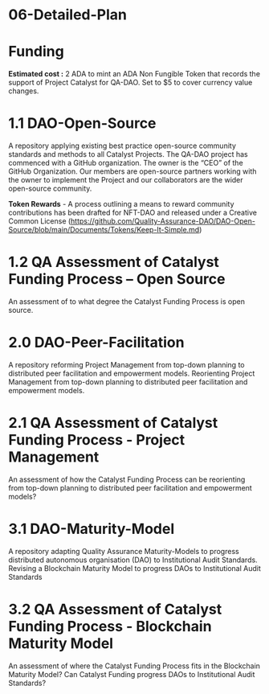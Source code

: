 # 06-Detailed-Plan

# Funding

**Estimated cost :** 2 ADA to mint an ADA Non Fungible Token that records the support of Project Catalyst for QA-DAO. Set to $5 to cover currency value changes.

# 1.1 DAO-Open-Source

A repository applying existing best practice open-source community standards and methods to all Catalyst Projects.
The QA-DAO project has commenced with a GitHub organization. The owner is the “CEO” of the GitHub Organization. Our members are open-source partners working with the owner to implement the Project and our collaborators are the wider open-source community.

**Token Rewards** - A process outlining a means to reward community contributions has been drafted for NFT-DAO and released under a Creative Common License (https://github.com/Quality-Assurance-DAO/DAO-Open-Source/blob/main/Documents/Tokens/Keep-It-Simple.md)

# 1.2 QA Assessment of Catalyst Funding Process – Open Source

An assessment of to what degree the Catalyst Funding Process is open source.

# 2.0 DAO-Peer-Facilitation

A repository reforming Project Management from top-down planning to distributed peer facilitation and empowerment models.
Reorienting Project Management from top-down planning to distributed peer facilitation and empowerment models.

# 2.1 QA Assessment of Catalyst Funding Process - Project Management

An assessment of how the Catalyst Funding Process can be reorienting from top-down planning to distributed peer facilitation and empowerment models?

# 3.1 DAO-Maturity-Model

A repository adapting Quality Assurance Maturity-Models to progress distributed autonomous organisation (DAO) to Institutional Audit Standards.
Revising a Blockchain Maturity Model to progress DAOs to Institutional Audit Standards

# 3.2 QA Assessment of Catalyst Funding Process - Blockchain Maturity Model

An assessment of where the Catalyst Funding Process fits in the Blockchain Maturity Model? Can Catalyst Funding progress DAOs to Institutional Audit Standards?

